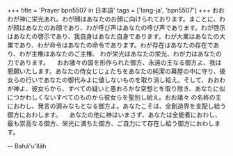+++
title = 'Prayer bpn5507 in 日本語'
tags = ['lang-ja', 'bpn5507']
+++
おおわが神に栄光あれ。わが顔はあなたのお顔に向けられております。まことに、わが顔はあなたのお顔であり、わが呼び声はあなたの呼び声であります。わが啓示はあなたの啓示であり、我自身はあなた自身であります。わが大業はあなたの大業であり、わが命令はあなたの命令であります。わが存在はあなたの存在であり、わが主権はあなたのご主権、
わが栄光はあなたの栄光、わが力はあなたの力であります。
　おお諸々の国を形作られた御方、永遠の王なる御方よ、我は懇願いたします。あなたの侍女じじょたちをあなたの純潔の幕屋の中に守り、彼女らの行いであなたの御代みよに値しないものを取り消し給え。そして、おおわが神よ、彼女らから、すべての疑いと愚おろかな空想とを取り除き、あなたに似につかわしくないすべてのものから彼女らを聖別し給え。おお諸々
の名称の主におわし、発言の源みなもとなる御方よ。あなたこそは、全創造界を支配し給う御方におわします。
　あなたの他に神はいまさず、あなたは全能者におわし、最も崇高なる御方、栄光に満ちた御方、ご自力にて存在し給う御方におわします。

-- Bahá'u'lláh
